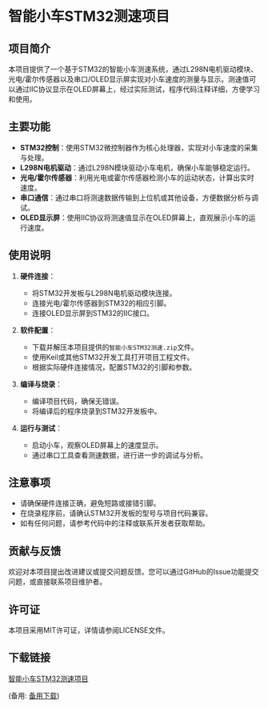 # 智能小车STM32测速项目

## 项目简介

本项目提供了一个基于STM32的智能小车测速系统，通过L298N电机驱动模块、光电/霍尔传感器以及串口/OLED显示屏实现对小车速度的测量与显示。测速值可以通过IIC协议显示在OLED屏幕上，经过实际测试，程序代码注释详细，方便学习和使用。

## 主要功能

- **STM32控制**：使用STM32微控制器作为核心处理器，实现对小车速度的采集与处理。
- **L298N电机驱动**：通过L298N模块驱动小车电机，确保小车能够稳定运行。
- **光电/霍尔传感器**：利用光电或霍尔传感器检测小车的运动状态，计算出实时速度。
- **串口通信**：通过串口将测速数据传输到上位机或其他设备，方便数据分析与调试。
- **OLED显示屏**：使用IIC协议将测速值显示在OLED屏幕上，直观展示小车的运行速度。

## 使用说明

1. **硬件连接**：
   - 将STM32开发板与L298N电机驱动模块连接。
   - 连接光电/霍尔传感器到STM32的相应引脚。
   - 连接OLED显示屏到STM32的IIC接口。

2. **软件配置**：
   - 下载并解压本项目提供的`智能小车STM32测速.zip`文件。
   - 使用Keil或其他STM32开发工具打开项目工程文件。
   - 根据实际硬件连接情况，配置STM32的引脚和参数。

3. **编译与烧录**：
   - 编译项目代码，确保无错误。
   - 将编译后的程序烧录到STM32开发板中。

4. **运行与测试**：
   - 启动小车，观察OLED屏幕上的速度显示。
   - 通过串口工具查看测速数据，进行进一步的调试与分析。

## 注意事项

- 请确保硬件连接正确，避免短路或接错引脚。
- 在烧录程序前，请确认STM32开发板的型号与项目代码兼容。
- 如有任何问题，请参考代码中的注释或联系开发者获取帮助。

## 贡献与反馈

欢迎对本项目提出改进建议或提交问题反馈。您可以通过GitHub的Issue功能提交问题，或直接联系项目维护者。

## 许可证

本项目采用MIT许可证，详情请参阅LICENSE文件。

## 下载链接
[智能小车STM32测速项目](https://pan.quark.cn/s/2f24dbd912a9) 

(备用: [备用下载](https://pan.baidu.com/s/1wYYTEV416xfrRHcsqmkghg?pwd=1234))
